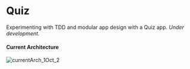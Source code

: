 # Quiz
Experimenting with TDD and modular app design with a Quiz app.
 _Under development._


#### Current Architecture


![currentArch_1Oct_2](https://github.com/altunog/Quiz/assets/53496232/cf38760b-844c-4e20-ac59-aa658d9731b9)
